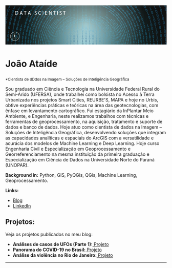
<p align="center">
  <img src="Prancheta 3-100.jpg" >
</p>

# João Ataíde
<sub>*Cientista de dDdos na Imagem – Soluções de Inteligência Geográfica​</sub>

Sou graduado em Ciência e Tecnologia na Universidade Federal Rural do Semi-Árido (UFERSA), onde trabalhei como bolsista no Acesso à Terra Urbanizada nos projetos Smart Cities, REURBE'S, MAPA e hoje no Urbis, obtive experiências práticas e teóricas na área das geotecnologias, com ênfase em levantamento cartográfico. Fui estagiário da InPlantar Meio Ambiente, e Engenharia, neste realizamos trabalhos com técnicas e ferramentas de geoprocessamento, na aquisição, tratamento e suporte de dados e banco de dados. Hoje atuo como cientista de dados na Imagem – Soluções de Inteligência Geográfica, desenvolvendo soluções que integram as capacidades analíticas e espaciais do ArcGIS com a versatilidade e acurácia dos modelos de Machine Learning e Deep Learning. Hoje curso Engenharia Civil e Especialização em Geoprocessamento e Georreferenciamento na mesma instituição da primeira graduação e Especialização em Ciência de Dados na Universidade Norte do Paraná (UNOPAR).


**Background in:** Python, GIS, PyQGis, QGis, Machine Learning, Geoprocessamento.

**Links:**
* [Blog](https://www.joaoataide.com)
* [LinkedIn](https://www.linkedin.com/in/joaoataidee/)


## Projetos:
Veja os projetos publicados no meu blog:
* **Análises de casos de UFOs (Parte 1):**[ Projeto](https://www.joaoataide.com/post/an%C3%A1lises-de-casos-de-ufos-parte-1-1)
* **Panorama do COVID-19 no Brasil:**[ Projeto](https://www.joaoataide.com/post/panorama-do-covid-19-no-brasil)
* **Análise da violência no Rio de Janeiro:**[ Projeto](https://www.joaoataide.com/post/análise-da-violênca-no-rio-de-janeiro)
---





